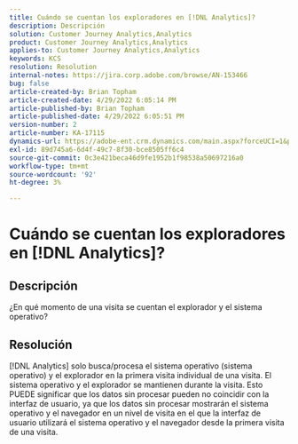 ```yaml
---
title: Cuándo se cuentan los exploradores en [!DNL Analytics]?
description: Descripción
solution: Customer Journey Analytics,Analytics
product: Customer Journey Analytics,Analytics
applies-to: Customer Journey Analytics,Analytics
keywords: KCS
resolution: Resolution
internal-notes: https://jira.corp.adobe.com/browse/AN-153466
bug: false
article-created-by: Brian Topham
article-created-date: 4/29/2022 6:05:14 PM
article-published-by: Brian Topham
article-published-date: 4/29/2022 6:05:51 PM
version-number: 2
article-number: KA-17115
dynamics-url: https://adobe-ent.crm.dynamics.com/main.aspx?forceUCI=1&pagetype=entityrecord&etn=knowledgearticle&id=fa54a4e6-e6c7-ec11-a7b6-0022480a10ee
exl-id: 89d745a6-6d4f-49c7-8f30-bce8505ff6c4
source-git-commit: 0c3e421beca46d9fe1952b1f98538a50697216a0
workflow-type: tm+mt
source-wordcount: '92'
ht-degree: 3%

---
```


# Cuándo se cuentan los exploradores en [!DNL Analytics]?

## Descripción


¿En qué momento de una visita se cuentan el explorador y el sistema operativo?


## Resolución


[!DNL Analytics] solo busca/procesa el sistema operativo (sistema operativo) y el explorador en la primera visita individual de una visita. El sistema operativo y el explorador se mantienen durante la visita. Esto PUEDE significar que los datos sin procesar pueden no coincidir con la interfaz de usuario, ya que los datos sin procesar mostrarán el sistema operativo y el navegador en un nivel de visita en el que la interfaz de usuario utilizará el sistema operativo y el navegador desde la primera visita de una visita.
